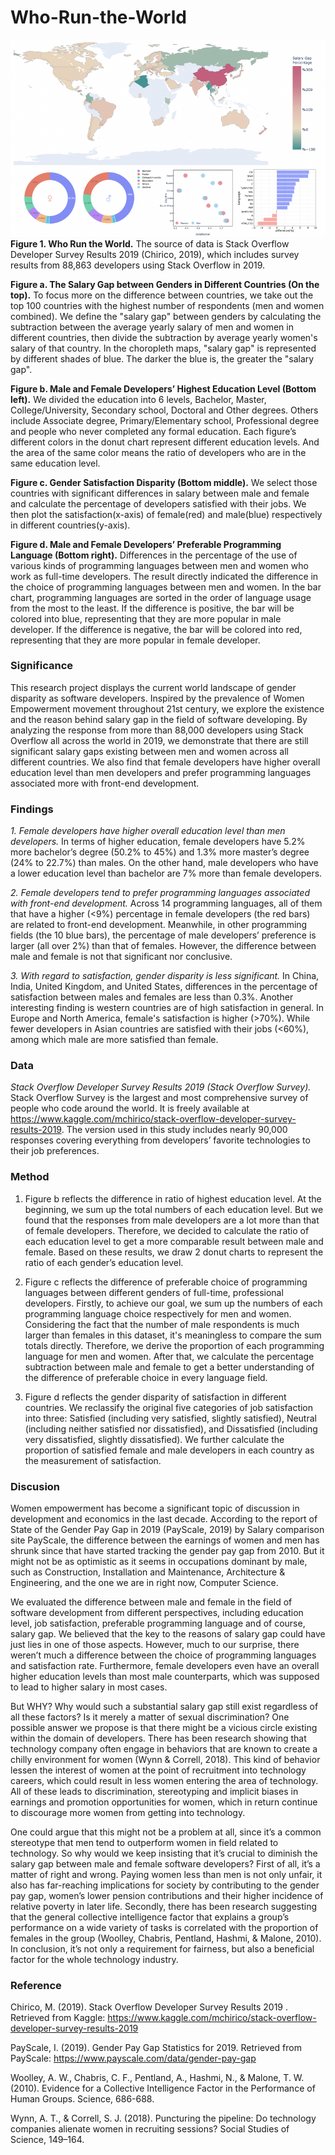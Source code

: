 # Who-Run-the-World
![image](https://github.com/cyuuu4u/readme_add_pic/blob/master/images/Who_Run_the_World.png)  
**Figure 1. Who Run the World.** The source of data is Stack Overflow Developer Survey Results 2019 (Chirico, 2019), which includes survey results from 88,863 developers using Stack Overflow in 2019.

**Figure a. The Salary Gap between Genders in Different Countries (On the top).** To focus more on the difference between countries, we take out the top 100 countries with the highest number of respondents (men and women combined). We define the "salary gap" between genders by calculating the subtraction between the average yearly salary of men and women in different countries, then divide the subtraction by average yearly women's salary of that country. In the choropleth maps, "salary gap" is represented by different shades of blue. The darker the blue is, the greater the "salary gap".

**Figure b. Male and Female Developers’ Highest Education Level (Bottom left).** We divided the education into 6 levels, Bachelor, Master, College/University, Secondary school, Doctoral and Other degrees. Others include Associate degree, Primary/Elementary school, Professional degree and people who never completed any formal education. Each figure’s different colors in the donut chart represent different education levels. And the area of the same color means the ratio of developers who are in the same education level.

**Figure c. Gender Satisfaction Disparity (Bottom middle).** We select those countries with significant differences in salary between male and female and calculate the percentage of developers satisfied with their jobs. We then plot the satisfaction(x-axis) of female(red) and male(blue) respectively in different countries(y-axis).

**Figure d. Male and Female Developers’ Preferable Programming Language (Bottom right).** Differences in the percentage of the use of various kinds of programming languages between men and women who work as full-time developers. The result directly indicated the difference in the choice of programming languages between men and women. In the bar chart, programming languages are sorted in the order of language usage from the most to the least. If the difference is positive, the bar will be colored into blue, representing that they are more popular in male developer. If the difference is negative, the bar will be colored into red, representing that they are more popular in female developer.

### Significance
This research project displays the current world landscape of gender disparity as software developers. Inspired by the prevalence of Women Empowerment movement throughout 21st century, we explore the existence and the reason behind salary gap in the field of software developing. By analyzing the response from more than 88,000 developers using Stack Overflow all across the world in 2019, we demonstrate that there are still significant salary gaps existing between men and women across all different countries. We also find that female developers have higher overall education level than men developers and prefer programming languages associated more with front-end development.

### Findings
*1. Female developers have higher overall education level than men developers.* In terms of higher education, female developers have 5.2% more bachelor’s degree (50.2% to 45%) and 1.3% more master’s degree (24% to 22.7%) than males. On the other hand, male developers who have a lower education level than bachelor are 7% more than female developers.

*2. Female developers tend to prefer programming languages associated with front-end development.* Across 14 programming languages, all of them that have a higher (<9%) percentage in female developers (the red bars) are related to front-end development. Meanwhile, in other programming fields (the 10 blue bars), the percentage of male
developers’ preference is larger (all over 2%) than that of females. However, the difference between male and female is not that significant nor conclusive.

*3. With regard to satisfaction, gender disparity is less significant.* In China, India, United Kingdom, and United States, differences in the percentage of satisfaction between males and females are less than 0.3%. Another interesting finding is western countries are of high satisfaction in general. In Europe and North America, female's satisfaction is higher (>70%). While fewer developers in Asian countries are satisfied with their jobs (<60%), among which male are more satisfied than female.

### Data
*Stack Overflow Developer Survey Results 2019 (Stack Overflow Survey).* Stack Overflow Survey is the largest and most comprehensive survey of people who code around the world. It is freely available at https://www.kaggle.com/mchirico/stack-overflow-developer-survey-results-2019. The version used in this study includes nearly 90,000 responses covering everything from developers’ favorite technologies to their job preferences.

### Method
1. Figure b reflects the difference in ratio of highest education level. At the beginning, we sum up the total numbers of each education level. But we found that the responses from male developers are a lot more than that of female developers. Therefore, we decided to calculate the ratio of each education level to get a more comparable result between male and female. Based on these results, we draw 2 donut charts to represent the ratio of each gender’s education level.

2. Figure c reflects the difference of preferable choice of programming languages between different genders of full-time, professional developers. Firstly, to achieve our goal, we sum up the numbers of each programming language choice respectively for men and women. Considering the fact that the number of male respondents is much larger than females in this dataset, it's meaningless to compare the sum totals directly. Therefore, we derive the proportion of each programming language for men and women. After that, we calculate the percentage subtraction between male and female to get a better understanding of the difference of preferable choice in every language field.

3. Figure d reflects the gender disparity of satisfaction in different countries. We reclassify the original five categories of job satisfaction into three: Satisfied (including very satisfied, slightly satisfied), Neutral (including neither satisfied nor dissatisfied), and Dissatisfied (including very dissatisfied, slightly dissatisfied). We further calculate the proportion of satisfied female and male developers in each country as the measurement of satisfaction.

### Discusion
Women empowerment has become a significant topic of discussion in development and economics in the last decade. According to the report of State of the Gender Pay Gap in 2019 (PayScale, 2019) by Salary comparison site PayScale, the difference between the earnings of women and men has shrunk since that have started tracking the gender pay gap from 2010. But it might not be as optimistic as it seems in occupations dominant by male, such as Construction, Installation and Maintenance, Architecture & Engineering, and the one we are in right now, Computer Science.

We evaluated the difference between male and female in the field of software development from different perspectives, including education level, job satisfaction, preferable programming language and of course, salary gap. We believed that the key to the reasons of salary gap could have just lies in one of those aspects. However, much to our surprise, there weren’t much a difference between the choice of programming languages and satisfaction rate. Furthermore, female developers even have an overall higher education levels than most male counterparts, which was supposed to lead to higher salary in most cases.

But WHY? Why would such a substantial salary gap still exist regardless of all these factors? Is it merely a matter of sexual discrimination? One possible answer we propose is that there might be a vicious circle existing within the domain of developers. There has been research showing that technology company often engage in behaviors that are known to create a chilly environment for women (Wynn & Correll, 2018). This kind of behavior lessen the interest of women at the point of recruitment into technology careers, which could result in less women entering the area of technology. All of these leads to discrimination, stereotyping and implicit biases in earnings and promotion opportunities for women, which in return continue to discourage more women from getting into technology.

One could argue that this might not be a problem at all, since it’s a common stereotype that men tend to outperform women in field related to technology. So why would we keep insisting that it’s crucial to diminish the salary gap between male and female software developers? First of all, it’s a matter of right and wrong. Paying women less than men is not only unfair, it also has far-reaching implications for society by contributing to the gender pay gap, women’s lower pension contributions and their higher incidence of relative poverty in later life. Secondly, there has been research suggesting that the general collective intelligence factor that explains a group’s performance on a wide variety of tasks is correlated with the proportion of females in the group (Woolley, Chabris, Pentland, Hashmi, & Malone, 2010). In conclusion, it’s not only a requirement for fairness, but also a beneficial factor for the whole technology industry.

### Reference
Chirico, M. (2019). Stack Overflow Developer Survey Results 2019 . Retrieved from Kaggle: https://www.kaggle.com/mchirico/stack-overflow-developer-survey-results-2019

PayScale, I. (2019). Gender Pay Gap Statistics for 2019. Retrieved from PayScale: https://www.payscale.com/data/gender-pay-gap

Woolley, A. W., Chabris, C. F., Pentland, A., Hashmi, N., & Malone, T. W. (2010). Evidence for a Collective Intelligence Factor in the Performance of Human Groups. Science, 686-688.

Wynn, A. T., & Correll, S. J. (2018). Puncturing the pipeline: Do technology companies alienate women in recruiting sessions? Social Studies of Science, 149–164.
